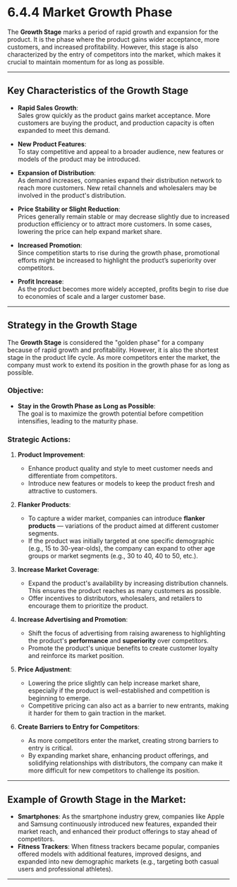 # 6.4.4 Market Growth Phase

The **Growth Stage** marks a period of rapid growth and expansion for the product. It is the phase where the product gains wider acceptance, more customers, and increased profitability. However, this stage is also characterized by the entry of competitors into the market, which makes it crucial to maintain momentum for as long as possible.

---

## Key Characteristics of the Growth Stage

- **Rapid Sales Growth**:  
  Sales grow quickly as the product gains market acceptance. More customers are buying the product, and production capacity is often expanded to meet this demand.

- **New Product Features**:  
  To stay competitive and appeal to a broader audience, new features or models of the product may be introduced.

- **Expansion of Distribution**:  
  As demand increases, companies expand their distribution network to reach more customers. New retail channels and wholesalers may be involved in the product's distribution.

- **Price Stability or Slight Reduction**:  
  Prices generally remain stable or may decrease slightly due to increased production efficiency or to attract more customers. In some cases, lowering the price can help expand market share.

- **Increased Promotion**:  
  Since competition starts to rise during the growth phase, promotional efforts might be increased to highlight the product’s superiority over competitors.

- **Profit Increase**:  
  As the product becomes more widely accepted, profits begin to rise due to economies of scale and a larger customer base.

---

## Strategy in the Growth Stage

The **Growth Stage** is considered the "golden phase" for a company because of rapid growth and profitability. However, it is also the shortest stage in the product life cycle. As more competitors enter the market, the company must work to extend its position in the growth phase for as long as possible.

### Objective:
- **Stay in the Growth Phase as Long as Possible**:  
  The goal is to maximize the growth potential before competition intensifies, leading to the maturity phase.

### Strategic Actions:
1. **Product Improvement**:  
   - Enhance product quality and style to meet customer needs and differentiate from competitors.
   - Introduce new features or models to keep the product fresh and attractive to customers.

2. **Flanker Products**:  
   - To capture a wider market, companies can introduce **flanker products** — variations of the product aimed at different customer segments.
   - If the product was initially targeted at one specific demographic (e.g., 15 to 30-year-olds), the company can expand to other age groups or market segments (e.g., 30 to 40, 40 to 50, etc.).

3. **Increase Market Coverage**:  
   - Expand the product's availability by increasing distribution channels. This ensures the product reaches as many customers as possible.
   - Offer incentives to distributors, wholesalers, and retailers to encourage them to prioritize the product.

4. **Increase Advertising and Promotion**:  
   - Shift the focus of advertising from raising awareness to highlighting the product's **performance** and **superiority** over competitors.
   - Promote the product's unique benefits to create customer loyalty and reinforce its market position.

5. **Price Adjustment**:  
   - Lowering the price slightly can help increase market share, especially if the product is well-established and competition is beginning to emerge.
   - Competitive pricing can also act as a barrier to new entrants, making it harder for them to gain traction in the market.

6. **Create Barriers to Entry for Competitors**:  
   - As more competitors enter the market, creating strong barriers to entry is critical.
   - By expanding market share, enhancing product offerings, and solidifying relationships with distributors, the company can make it more difficult for new competitors to challenge its position.

---

## Example of Growth Stage in the Market:
- **Smartphones**: As the smartphone industry grew, companies like Apple and Samsung continuously introduced new features, expanded their market reach, and enhanced their product offerings to stay ahead of competitors.
- **Fitness Trackers**: When fitness trackers became popular, companies offered models with additional features, improved designs, and expanded into new demographic markets (e.g., targeting both casual users and professional athletes).

---

